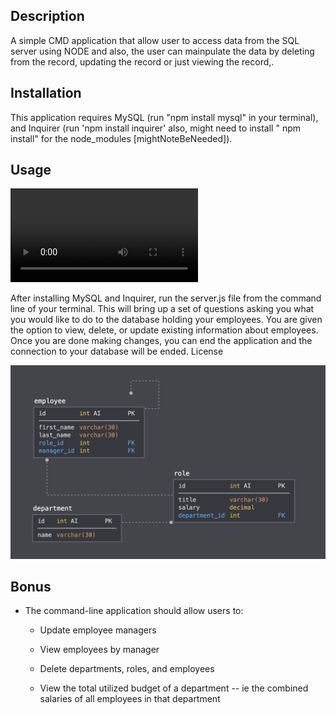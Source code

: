 
##  Description

A simple CMD application that allow user to  access data from the SQL server using NODE and also, the user can mainpulate the data by deleting from the record, updating the record or just viewing the record,. 


## Installation

This application requires MySQL (run "npm install mysql" in your terminal), and Inquirer (run 'npm install inquirer' also, might need to install " npm install" for the node_modules [mightNoteBeNeeded]). 

## Usage

![Database Schema](Assets/SQLNodeJS.mkv)

After installing MySQL and Inquirer, run the server.js file from the command line of your terminal. This will bring up a set of questions asking you what you would like to do to the database holding your employees. You are given the option to view, delete, or update existing information about employees. Once you are done making changes, you can end the application and the connection to your database will be ended.
License


![Database Schema](Assets/schema.png)


  


## Bonus

* The command-line application should allow users to:

  * Update employee managers

  * View employees by manager

  * Delete departments, roles, and employees

  * View the total utilized budget of a department -- ie the combined salaries of all employees in that department

